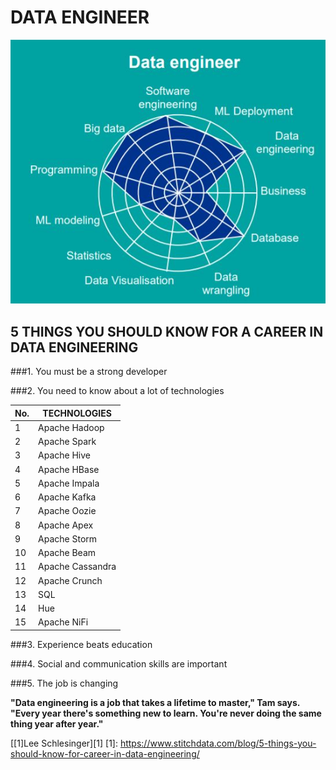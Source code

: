 # **DATA ENGINEER**

[![Data Engineer](https://raw.githubusercontent.com/AshinSasi/Data-Engineeering/main/Images/data-engineer-jobjpg.png "Data Engineer")](https://raw.githubusercontent.com/AshinSasi/Data-Engineeering/main/Images/data-engineer-jobjpg.png "Data Engineer")

## 5 THINGS YOU SHOULD KNOW FOR A CAREER IN DATA ENGINEERING

###1.  You must be a strong developer

###2. You need to know about a lot of technologies

|  No. |TECHNOLOGIES   |
| ------------ | ------------ |
| 1 | Apache Hadoop  |
|2 | Apache Spark  |
|  3 | Apache Hive  |
|  4 | Apache HBase  |
|   5| Apache Impala  |
|   6| Apache Kafka  |
|   7| Apache Oozie  |
|   8| Apache Apex  |
|   9| Apache Storm  |
|   10| Apache Beam  |
|   11| Apache Cassandra  |
|   12| Apache Crunch  |
|   13| SQL  |
|   14|  Hue |
|   15| Apache NiFi  |


###3. Experience beats education

###4. Social and communication skills are important

###5. The job is changing


**"Data engineering is a job that takes a lifetime to master," Tam says. "Every year there's something new to learn. You're never doing the same thing year after year."**

[[1]Lee Schlesinger][1]
[1]: https://www.stitchdata.com/blog/5-things-you-should-know-for-career-in-data-engineering/


